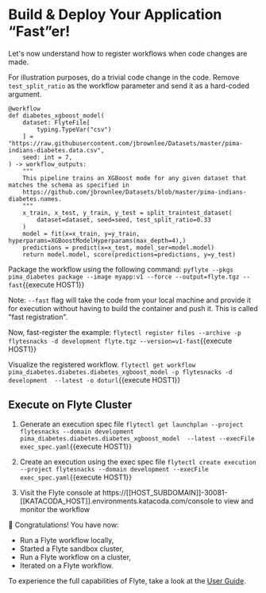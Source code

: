 # Build & Deploy Your Application “Fast”er!

Let's now understand how to register workflows when code changes are made.

For illustration purposes, do a trivial code change in the code. Remove `test_split_ratio` as the workflow parameter and send it as a hard-coded argument.

```
@workflow
def diabetes_xgboost_model(
    dataset: FlyteFile[
        typing.TypeVar("csv")
    ] = "https://raw.githubusercontent.com/jbrownlee/Datasets/master/pima-indians-diabetes.data.csv",
    seed: int = 7,
) -> workflow_outputs:
    """
    This pipeline trains an XGBoost mode for any given dataset that matches the schema as specified in
    https://github.com/jbrownlee/Datasets/blob/master/pima-indians-diabetes.names.
    """
    x_train, x_test, y_train, y_test = split_traintest_dataset(
        dataset=dataset, seed=seed, test_split_ratio=0.33
    )
    model = fit(x=x_train, y=y_train, hyperparams=XGBoostModelHyperparams(max_depth=4),)
    predictions = predict(x=x_test, model_ser=model.model)
    return model.model, score(predictions=predictions, y=y_test)
```

Package the workflow using the following command:
`pyflyte --pkgs pima_diabetes package --image myapp:v1 --force --output=flyte.tgz --fast`{{execute HOST1}}

Note: `--fast` flag will take the code from your local machine and provide it for execution without having to build the container and push it. This is called "fast registration".

Now, fast-register the example:
`flytectl register files --archive -p flytesnacks -d development flyte.tgz --version=v1-fast`{{execute HOST1}}

Visualize the registered workflow.
`flytectl get workflow pima_diabetes.diabetes.diabetes_xgboost_model -p flytesnacks -d development  --latest -o doturl`{{execute HOST1}}

## Execute on Flyte Cluster

1. Generate an execution spec file
`flytectl get launchplan --project flytesnacks --domain development pima_diabetes.diabetes.diabetes_xgboost_model  --latest --execFile exec_spec.yaml`{{execute HOST1}}

2. Create an execution using the exec spec file
`flytectl create execution --project flytesnacks --domain development --execFile exec_spec.yaml`{{execute HOST1}}

3. Visit the Flyte console at https://[[HOST_SUBDOMAIN]]-30081-[[KATACODA_HOST]].environments.katacoda.com/console to view and monitor the workflow

🎉 Congratulations! You have now:

- Run a Flyte workflow locally,
- Started a Flyte sandbox cluster,
- Run a Flyte workflow on a cluster,
- Iterated on a Flyte workflow.

To experience the full capabilities of Flyte, take a look at the [User Guide](https://docs.flyte.org/projects/cookbook/en/latest/user_guide.html).